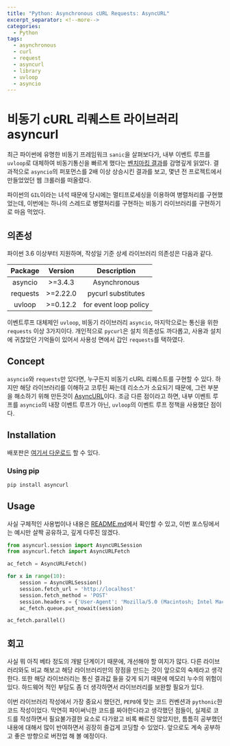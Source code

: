 ```yaml
---
title: "Python: Asynchronous cURL Requests: AsyncURL"
excerpt_separator: <!--more-->
categories:
  - Python
tags: 
  - asynchronous 
  - curl 
  - request 
  - asyncurl 
  - library 
  - uvloop 
  - asyncio 
---
```


# 비동기 cURL 리퀘스트 라이브러리 asyncurl
최근 파이썬에 유명한 비동기 프레임워크 `sanic`을 살펴보다가, 내부 이벤트 루프를 `uvloop`로 대체하여 비동기통신을 빠르게 했다는 [벤치마킹 결과](/python/uvloop/)를 감명깊게 읽었다.
결과적으로 `asyncio`의 퍼포먼스를 2배 이상 상승시킨 결과를 보고, 몇년 전 프로젝트에서 만들었었던 웹 크롤러를 떠올렸다.

파이썬의 `GIL`이라는 녀석 때문에 당시에는 멀티프로세싱을 이용하여 병렬처리를 구현했었는데, 이번에는 하나의 스레드로 병렬처리를 구현하는 비동기 라이브러리를 구현하기로 마음 먹었다.

## 의존성
파이썬 3.6 이상부터 지원하며, 작성일 기준 상세 라이브러리 의존성은 다음과 같다.

| Package  | Version  | Description           |
| :-:      | :-:      | :-:                   |
| asyncio  | >=3.4.3  | Asynchronous          |
| requests | >=2.22.0 | pycurl substitutes    |
| uvloop   | >=0.12.2 | for event loop policy |

이벤트루프 대체제인 `uvloop`, 비동기 라이브러리 `asyncio`, 마지막으로는 통신을 위한 `requests` 이상 3가지이다.
개인적으로 `pycurl`은 설치 의존성도 까다롭고, 사용과 설치에 귀찮았던 기억들이 있어서 사용성 면에서 갑인 `requests`를 택하였다.

<!--more-->

## Concept
`asyncio`와 `requests`만 있다면, 누구든지 비동기 cURL 리퀘스트를 구현할 수 있다.
하지만 해당 라이브러리를 이해하고 코루틴 짜는데 리소스가 소요되기 때문에, 그런 부분을 해소하기 위해 만든것이 [AsyncURL](https://pypi.org/project/asyncurl/)이다. 
조금 다른 점이라고 하면, 내부 이벤트 루프를 `asyncio`의 내장 이벤트 루프가 아닌, `uvloop`의 이벤트 루프 정책을 사용했단 점이다.

## Installation
배포판은 [여기서 다운로드](https://github.com/hidden-function/asyncurl/releases) 할 수 있다.

### Using pip
```python
pip install asyncurl
```

## Usage 
사실 구체적인 사용법이나 내용은 [README.md](https://github.com/hidden-function/asyncurl)에서 확인할 수 있고, 이번 포스팅에서는 예시만 살짝 공유하고, 깊게 다루진 않겠다.
```python
from asyncurl.session import AsyncURLSession
from asyncurl.fetch import AsyncURLFetch

ac_fetch = AsyncURLFetch()

for x in range(10):
    session = AsyncURLSession()
    session.fetch_url = 'http://localhost' 
    session.fetch_method = 'POST'
    session.headers = {'User-Agent': 'Mozilla/5.0 (Macintosh; Intel Mac OS X 10_11_5) AppleWebKit/537.36 (KHTML, like Gecko) Chrome/50.0.2661.102 Safari/537.36'}
    ac_fetch.queue.put_nowait(session)

ac_fetch.parallel()
```

## 회고 
사실 뭐 아직 베타 정도의 개발 단계이기 때문에, 개선해야 할 여지가 많다. 다른 라이브러리와도 비교 해보고 해당 라이브러리만의 장점을 만드는 것이 앞으로의 숙제라고 생각한다.
또한 해당 라이브러리는 통신 결과값 들을 갖게 되기 때문에 메모리 누수의 위험이 있다. 하드웨어 적인 부담도 좀 더 생각하면서 라이브러리를 보완할 필요가 있다.

이번 라이브러리 작성에서 가장 중요시 했던건, `PEP8`에 맞는 코드 컨벤션과 `pythonic`한 코드 작성이었다. 막연히 파이써닉한 코드를 짜야한다라고 생각했던 점들이, 실제로 코드를 작성하면서
필요불가결한 요소로 다가왔고 비록 빠르진 않았지만, 틈틈히 공부했던 내용에 대해서 많이 반여하면서 굉장히 즐겁게 코딩할 수 있었다. 앞으로도 계속 공부하고 좋은 방향으로 버전업 해 볼 예정이다.


